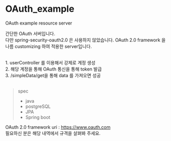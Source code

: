 # OAuth_example
OAuth example resource server

간단한 OAuth 서버입니다.<br/>
다만 spring-security-oauth2.0 은 사용하지 않았습니다. OAuth 2.0 framework 을 나름 customizing 하여 적용한 server입니다.<br/>

<br/>
1. userController 를 이용해서 강제로 계정 생성<br/>
2. 해당 계정을 통해 OAuth 통신을 통해 token 발급<br/>
3. /simpleData/get을 통해 data 를 가져오면 성공<br/><br/> 

> spec
>- java<br/>
>- postgreSQL<br/>
>- JPA<br/>
>- Spring boot <br/>


OAuth 2.0 framework uri : https://www.oauth.com <br/>
필요하신 분은 해당 내역에서 규격을 살펴봐 주세요. 
